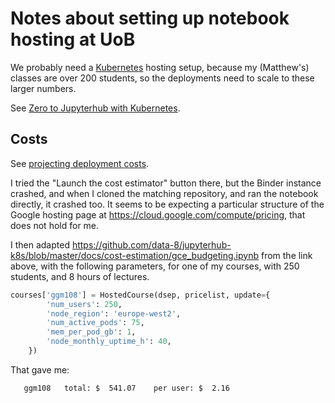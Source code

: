# Notes about setting up notebook hosting at UoB

We probably need
a [Kubernetes](https://zero-to-jupyterhub.readthedocs.io/en/latest/glossary.html#term-kubernetes)
hosting setup, because my (Matthew's) classes are over 200 students, so the
deployments need to scale to these larger numbers.

See [Zero to Jupyterhub with
Kubernetes](https://zero-to-jupyterhub.readthedocs.io/en/latest).

## Costs

See [projecting deployment
costs](https://zero-to-jupyterhub.readthedocs.io/en/latest/cost.html).

I tried the "Launch the cost estimator" button there, but the Binder instance
crashed, and when I cloned the matching repository, and ran the notebook
directly, it crashed too.  It seems to be expecting a particular structure of
the Google hosting page at <https://cloud.google.com/compute/pricing>, that
does not hold for me.

I then adapted
<https://github.com/data-8/jupyterhub-k8s/blob/master/docs/cost-estimation/gce_budgeting.ipynb>
from the link above, with the following parameters, for one of my courses, with
250 students, and 8 hours of lectures.

```python
courses['ggm108'] = HostedCourse(dsep, pricelist, update={
        'num_users': 250,
        'node_region': 'europe-west2',
        'num_active_pods': 75,
        'mem_per_pod_gb': 1,
        'node_monthly_uptime_h': 40,
    })
```

That gave me:

```
   ggm108	total: $  541.07	per user: $  2.16
```
